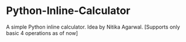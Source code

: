 Python-Inline-Calculator
========================

A simple Python inline calculator. Idea by Nitika Agarwal. [Supports only basic 4 operations as of now]
